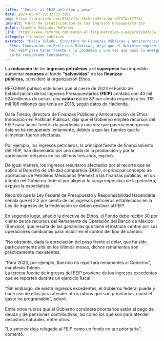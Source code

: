 ```yaml
---
title: "'Secan' al FEIP petróleo y peso"
date: 2024-05-07T19:32:33.330Z
img: https://ucarecdn.com/87e6cf3a-5bc6-4493-bc0a-ad747baf7778/
img-alt: Fondo de Estabilización de los Ingresos Presupuestarios
autor: Azucena Vásquez, Reforma
link: https://www.reforma.com/secan-al-feip-petroleo-y-peso/ar2803256
category: finanzas-publicas
extracto: "Dalia Toledo, directora de Finanzas Públicas y Anticorrupción de
  Ethos Innovación en Políticas Públicas, dijo que el Gobierno empleó recursos
  del FEIP para hacer frente a la pandemia y una vez que pasó la emergencia éste
  se ha recuperado lentamente. "
---
```

La **reducción** de los **ingresos** **petroleros** y el **superpeso** han impedido aumentar **recursos** al fondo **"salvavidas"** de las **finanzas públicas,** consideró la organización Ethos.

REFORMA publicó este lunes que al cierre de 2023 el Fondo de Estabilización de los Ingresos Presupuestarios **(FEIP)** contaba con 40 mil 524 millones de pesos, una **caída** real de 87 por ciento respecto a los 318 mil 108 millones que tenía en 2018, según datos de Hacienda.\
\
Dalia Toledo, directora de Finanzas Públicas y Anticorrupción de Ethos Innovación en Políticas Públicas, dijo que el Gobierno empleó recursos del FEIP para hacer frente a la pandemia y una vez que pasó la emergencia éste se ha recuperado lentamente, debido a que las fuentes que lo alimentan fueron afectadas.\
\
Por ejemplo, los ingresos petroleros, la principal fuente de financiamiento del FEIP, han disminuido por una caída de la producción y por la apreciación del peso en los últimos tres años, explicó.

De igual manera, los ingresos resultaron afectados por el recorte que se aplicó al Derecho de Utilidad compartida (DUC), el principal concepto de aportación de Petróleos Mexicanos (Pemex) a las finanzas públicas, en un intento del Gobierno federal por aligerar la carga impositiva de la petrolera, expuso la especialista.

Recordó que la Ley Federal de Presupuesto y Responsabilidad Hacendaria señala que el 2.2 por ciento de los ingresos petroleros establecidos en la Ley de Ingresos de la Federación se deben destinar al FEIP.\
\
En segundo lugar, añadió la directiva de Ethos, el Fondo debe recibir 30 por ciento de los recursos del Remanente de Operación del Banco de México (Banxico), que resulta de las ganancias que tiene el instituto central por sus operaciones cambiarias para incidir en el control del tipo de cambio.\
\
"No obstante, dada la apreciación del peso frente al dólar, que ha sido particularmente alta en los últimos meses, dichos remanentes son prácticamente inexistentes.\
\
"Para 2023, por ejemplo, Banxico no reportará remanentes al Gobierno", manifestó Toledo.\
La tercera fuente de ingresos del FEIP proviene de los ingresos excedentes que se reporten durante un ejercicio fiscal.\
\
"Sin embargo, de existir ingresos excedentes, el Gobierno federal puede y hace uso de ellos para atender otros rubros que son prioritarios, como el gasto no programable", aclaró.\
\
Entre otros rubros que el Gobierno considera prioritarios están el pago de deuda y de pensiones contributivas, así como los que son para atender desastres naturales, entre otros.

"Lo anterior deja relegado al FEIP como un fondo no tan prioritario", comentó.